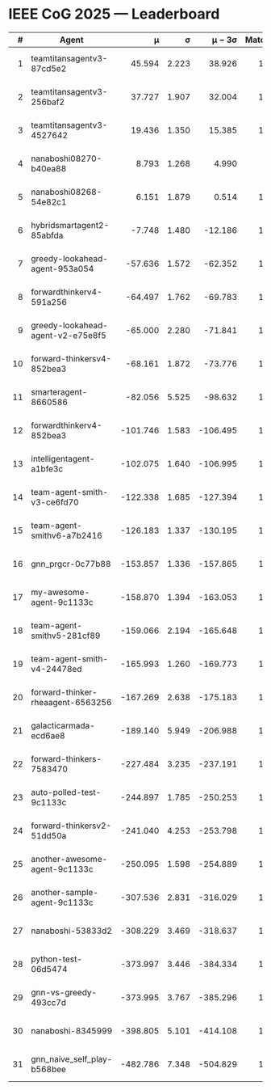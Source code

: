 # IEEE CoG 2025 — Leaderboard

| # | Agent | μ | σ | μ − 3σ | Matches | Updated |
|---:|---|---:|---:|---:|---:|---|
| 1 | teamtitansagentv3-87cd5e2 | 45.594 | 2.223 | 38.926 | 1440 | 2025-08-27 06:10 |
| 2 | teamtitansagentv3-256baf2 | 37.727 | 1.907 | 32.004 | 1400 | 2025-08-27 06:10 |
| 3 | teamtitansagentv3-4527642 | 19.436 | 1.350 | 15.385 | 1380 | 2025-08-27 06:10 |
| 4 | nanaboshi08270-b40ea88 | 8.793 | 1.268 | 4.990 | 160 | 2025-08-27 06:10 |
| 5 | nanaboshi08268-54e82c1 | 6.151 | 1.879 | 0.514 | 1140 | 2025-08-27 06:10 |
| 6 | hybridsmartagent2-85abfda | -7.748 | 1.480 | -12.186 | 1093 | 2025-08-27 06:10 |
| 7 | greedy-lookahead-agent-953a054 | -57.636 | 1.572 | -62.352 | 1338 | 2025-08-27 06:10 |
| 8 | forwardthinkerv4-591a256 | -64.497 | 1.762 | -69.783 | 1164 | 2025-08-27 06:10 |
| 9 | greedy-lookahead-agent-v2-e75e8f5 | -65.000 | 2.280 | -71.841 | 1218 | 2025-08-27 06:10 |
| 10 | forward-thinkersv4-852bea3 | -68.161 | 1.872 | -73.776 | 1352 | 2025-08-27 06:10 |
| 11 | smarteragent-8660586 | -82.056 | 5.525 | -98.632 | 1126 | 2025-08-27 06:10 |
| 12 | forwardthinkerv4-852bea3 | -101.746 | 1.583 | -106.495 | 1115 | 2025-08-27 06:10 |
| 13 | intelligentagent-a1bfe3c | -102.075 | 1.640 | -106.995 | 1228 | 2025-08-27 06:10 |
| 14 | team-agent-smith-v3-ce6fd70 | -122.338 | 1.685 | -127.394 | 1460 | 2025-08-27 06:10 |
| 15 | team-agent-smithv6-a7b2416 | -126.183 | 1.337 | -130.195 | 1580 | 2025-08-27 06:10 |
| 16 | gnn_prgcr-0c77b88 | -153.857 | 1.336 | -157.865 | 1140 | 2025-08-27 06:10 |
| 17 | my-awesome-agent-9c1133c | -158.870 | 1.394 | -163.053 | 1920 | 2025-08-27 06:10 |
| 18 | team-agent-smithv5-281cf89 | -159.066 | 2.194 | -165.648 | 1620 | 2025-08-27 06:10 |
| 19 | team-agent-smith-v4-24478ed | -165.993 | 1.260 | -169.773 | 1320 | 2025-08-27 06:10 |
| 20 | forward-thinker-rheaagent-6563256 | -167.269 | 2.638 | -175.183 | 1462 | 2025-08-27 06:10 |
| 21 | galacticarmada-ecd6ae8 | -189.140 | 5.949 | -206.988 | 1280 | 2025-08-27 06:10 |
| 22 | forward-thinkers-7583470 | -227.484 | 3.235 | -237.191 | 1440 | 2025-08-27 06:10 |
| 23 | auto-polled-test-9c1133c | -244.897 | 1.785 | -250.253 | 1220 | 2025-08-27 06:10 |
| 24 | forward-thinkersv2-51dd50a | -241.040 | 4.253 | -253.798 | 1522 | 2025-08-27 06:10 |
| 25 | another-awesome-agent-9c1133c | -250.095 | 1.598 | -254.889 | 1520 | 2025-08-27 06:10 |
| 26 | another-sample-agent-9c1133c | -307.536 | 2.831 | -316.029 | 1740 | 2025-08-27 06:10 |
| 27 | nanaboshi-53833d2 | -308.229 | 3.469 | -318.637 | 1420 | 2025-08-27 06:10 |
| 28 | python-test-06d5474 | -373.997 | 3.446 | -384.334 | 1220 | 2025-08-27 06:10 |
| 29 | gnn-vs-greedy-493cc7d | -373.995 | 3.767 | -385.296 | 1280 | 2025-08-27 06:10 |
| 30 | nanaboshi-8345999 | -398.805 | 5.101 | -414.108 | 1380 | 2025-08-27 06:10 |
| 31 | gnn_naive_self_play-b568bee | -482.786 | 7.348 | -504.829 | 1020 | 2025-08-27 06:10 |
